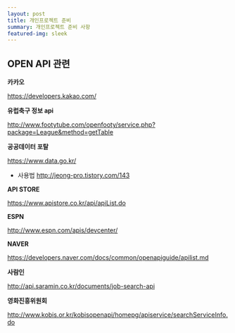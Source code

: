 ```yaml
---
layout: post
title: 개인프로젝트 준비
summary: 개인프로젝트 준비 사항
featured-img: sleek
---
```


## OPEN API 관련

**카카오**

https://developers.kakao.com/

**유럽축구 정보 api**

http://www.footytube.com/openfooty/service.php?package=League&method=getTable

**공공데이터 포탈**

https://www.data.go.kr/
- 사용법 http://jeong-pro.tistory.com/143

**API STORE**

https://www.apistore.co.kr/api/apiList.do

**ESPN**

http://www.espn.com/apis/devcenter/

**NAVER**

https://developers.naver.com/docs/common/openapiguide/apilist.md

**사람인**

http://api.saramin.co.kr/documents/job-search-api

**영화진흥위원회**

http://www.kobis.or.kr/kobisopenapi/homepg/apiservice/searchServiceInfo.do